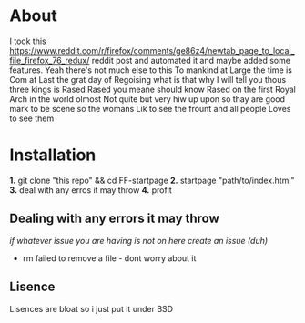 # About

I took this https://www.reddit.com/r/firefox/comments/ge86z4/newtab_page_to_local_file_firefox_76_redux/ reddit post and automated it and maybe added some features. Yeah there's not much else to this To mankind at Large the time is Com at Last the grat day of Regoising what is that why I will tell you thous three kings is Rased Rased you meane should know Rased on the first Royal Arch in the world olmost Not quite but very hiw up upon so thay are good mark to be scene so the womans Lik to see the frount and all people Loves to see them

# Installation
**1.** git clone "this repo" && cd FF-startpage
**2.** startpage "path/to/index.html" 
**3.** deal with any erros it may throw
**4.** profit

## Dealing with any errors it may throw

*if whatever issue you are having is not on here create an issue (duh)*

- rm failed to remove a file
		- dont worry about it

## Lisence

Lisences are bloat so i just put it under BSD
